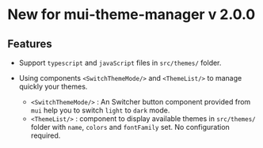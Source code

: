 # New for mui-theme-manager v 2.0.0

## Features

* Support `typescript` and  `javaScript` files in `src/themes/` folder.
* Using components `<SwitchThemeMode/>` and `<ThemeList/>` to manage quickly your themes.

    - `<SwitchThemeMode/>` : An Switcher button component provided from `mui` help you to switch `light` to `dark` mode.
    - `<ThemeList/>` : component to display available themes in `src/themes/` folder with `name`, `colors` and `fontFamily` set. No configuration required.
